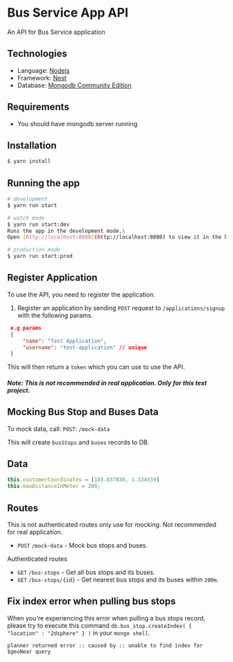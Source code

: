 # Bus Service App API
An API for Bus Service application

## Technologies
* Language: [Nodejs](https://nodejs.org/en/)
* Framework: [Nest](https://github.com/nestjs/nest)
* Database: [Mongodb Community Edition](https://docs.mongodb.com/manual/tutorial/install-mongodb-on-os-x/)

## Requirements
* You should have mongodb server running

## Installation
```bash
$ yarn install
```

## Running the app
```bash
# development
$ yarn run start

# watch mode
$ yarn run start:dev
Runs the app in the development mode.\
Open [http://localhost:8080](http://localhost:8080) to view it in the browser.

# production mode
$ yarn run start:prod
```

## Register Application
To use the API, you need to register the application.
1) Register an application by sending `POST` request to `/applications/signup` with the following params.
```json
 e.g params
 {
     "name": "Test Application",
     "username": "test-application" // unique
 }
```

This will then return a `token` which you can use to use the API.
##### Note: This is not recommended in real application. Only for this  test project.

## Mocking Bus Stop and Buses Data 
To mock data, call:
 `POST`: `/mock-data` 

 This will create `busStops` and `buses` records to DB.

 ## Data
 ```javascript
this.customerCoordinates = [103.837836, 1.334559]
this.maxDistanceInMeter = 200;
```

## Routes

This is not authenticated routes only use for mocking. Not recommended for real application.
* `POST` `/mock-data` - Mock bus stops and buses. 

Authenticated routes
* `GET` `/bus-stops` - Get all bus stops  and its buses.
* `GET` `/bus-stops/{id}` - Get nearest bus stops and its buses within `200m`.

## Fix index error when pulling bus stops
When you're experiencing this error when pulling a bus stops record, please try to execute this command `db.bus_stop.createIndex( { "location" : "2dsphere" } )` in your `mongo shell`.

`planner returned error :: caused by :: unable to find index for $geoNear query`